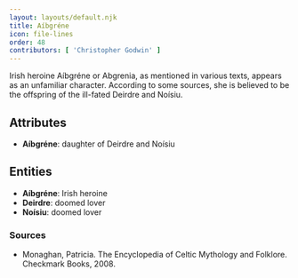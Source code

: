 ```yaml
---
layout: layouts/default.njk
title: Aíbgréne
icon: file-lines
order: 48
contributors: [ 'Christopher Godwin' ]
---
```

Irish heroine Aíbgréne or Abgrenia, as mentioned in various texts, appears as an unfamiliar character. According to some sources, she is believed to be the offspring of the ill-fated Deirdre and Noísiu.

## Attributes

- **Aíbgréne**: daughter of Deirdre and Noísiu

## Entities

- **Aíbgréne**: Irish heroine
- **Deirdre**: doomed lover
- **Noísiu**: doomed lover

### Sources

- Monaghan, Patricia. The Encyclopedia of Celtic Mythology and Folklore. Checkmark Books, 2008.

